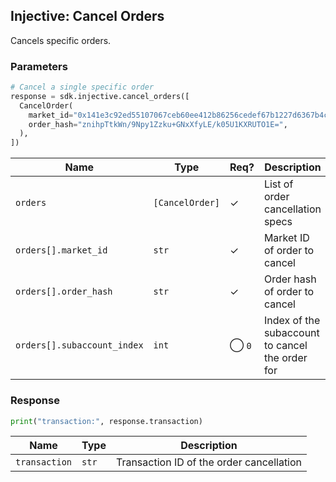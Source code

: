 ## Injective: Cancel Orders

Cancels specific orders.

### Parameters

```python
# Cancel a single specific order
response = sdk.injective.cancel_orders([
  CancelOrder(
    market_id="0x141e3c92ed55107067ceb60ee412b86256cedef67b1227d6367b4cdf30c55a74",
    order_hash="znihpTtkWn/9Npy1Zzku+GNxXfyLE/k05U1KXRUTO1E=",
  ),
])
```

| Name | Type | Req? | Description |
| - | - | - | - |
| `orders` | `[CancelOrder]` | ✓ | List of order cancellation specs |
| `orders[].market_id` | `str` | ✓ | Market ID of order to cancel |
| `orders[].order_hash` | `str` | ✓ | Order hash of order to cancel |
| `orders[].subaccount_index` | `int` | ◯ `0` | Index of the subaccount to cancel the order for |

### Response

```python
print("transaction:", response.transaction)
```

| Name | Type | Description |
| - | - | - |
| `transaction` | `str` | Transaction ID of the order cancellation |
